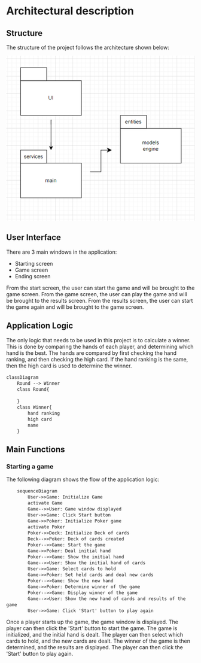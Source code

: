 # Architectural description
## Structure
The structure of the project follows the architecture shown below:

![Diagram](./pictures/architecture.png)

## User Interface
There are 3 main windows in the application:
* Starting screen
* Game screen
* Ending screen

From the start screen, the user can start the game and will be brought to the game screen. From the game screen, the user can play the game and will be brought to the results screen. From the results screen, the user can start the game again and will be brought to the game screen.

## Application Logic
The only logic that needs to be used in this project is to calculate a winner. This is done by comparing the hands of each player, and determining which hand is the best. The hands are compared by first checking the hand ranking, and then checking the high card. If the hand ranking is the same, then the high card is used to determine the winner. 
```mermaid
classDiagram
    Round --> Winner
    class Round{

    }
    class Winner{
        hand ranking
        high card
        name
    }
```
## Main Functions
### Starting a game
The following diagram shows the flow of the application logic:
```mermaid
    sequenceDiagram
        User->>Game: Initialize Game
        activate Game
        Game-->>User: Game window displayed
        User->>Game: Click Start button
        Game->>Poker: Initialize Poker game
        activate Poker
        Poker->>Deck: Initialize Deck of cards
        Deck-->>Poker: Deck of cards created
        Poker-->>Game: Start the game
        Game->>Poker: Deal initial hand
        Poker-->>Game: Show the initial hand
        Game-->>User: Show the initial hand of cards
        User->>Game: Select cards to hold
        Game->>Poker: Set held cards and deal new cards
        Poker-->>Game: Show the new hand
        Game->>Poker: Determine winner of the game
        Poker-->>Game: Display winner of the game
        Game-->>User: Show the new hand of cards and results of the game
        User->>Game: Click 'Start' button to play again
```

Once a player starts up the game, the game window is displayed. The player can then click the 'Start' button to start the game. The game is initialized, and the initial hand is dealt. The player can then select which cards to hold, and the new cards are dealt. The winner of the game is then determined, and the results are displayed. The player can then click the 'Start' button to play again.